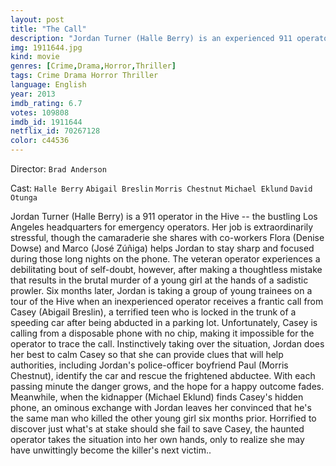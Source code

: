 ```yaml
---
layout: post
title: "The Call"
description: "Jordan Turner (Halle Berry) is an experienced 911 operator but when she makes an error in judgment and a call ends badly, Jordan is rattled and unsure if she can continue, but then teenager Casey Welson (Abigail Breslin) is abducted and calls 911. Jordan is the one called upon to use all of her experience, insights and quick thinking to try to help Casey escape and also to make sure the man is brought to justice..."
img: 1911644.jpg
kind: movie
genres: [Crime,Drama,Horror,Thriller]
tags: Crime Drama Horror Thriller 
language: English
year: 2013
imdb_rating: 6.7
votes: 109808
imdb_id: 1911644
netflix_id: 70267128
color: c44536
---
```

Director: `Brad Anderson`  

Cast: `Halle Berry` `Abigail Breslin` `Morris Chestnut` `Michael Eklund` `David Otunga` 

Jordan Turner (Halle Berry) is a 911 operator in the Hive -- the bustling Los Angeles headquarters for emergency operators. Her job is extraordinarily stressful, though the camaraderie she shares with co-workers Flora (Denise Dowse) and Marco (José Zúñiga) helps Jordan to stay sharp and focused during those long nights on the phone. The veteran operator experiences a debilitating bout of self-doubt, however, after making a thoughtless mistake that results in the brutal murder of a young girl at the hands of a sadistic prowler. Six months later, Jordan is taking a group of young trainees on a tour of the Hive when an inexperienced operator receives a frantic call from Casey (Abigail Breslin), a terrified teen who is locked in the trunk of a speeding car after being abducted in a parking lot. Unfortunately, Casey is calling from a disposable phone with no chip, making it impossible for the operator to trace the call. Instinctively taking over the situation, Jordan does her best to calm Casey so that she can provide clues that will help authorities, including Jordan's police-officer boyfriend Paul (Morris Chestnut), identify the car and rescue the frightened abductee. With each passing minute the danger grows, and the hope for a happy outcome fades. Meanwhile, when the kidnapper (Michael Eklund) finds Casey's hidden phone, an ominous exchange with Jordan leaves her convinced that he's the same man who killed the other young girl six months prior. Horrified to discover just what's at stake should she fail to save Casey, the haunted operator takes the situation into her own hands, only to realize she may have unwittingly become the killer's next victim..